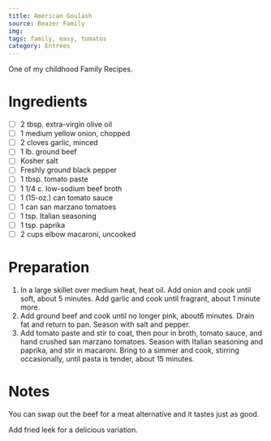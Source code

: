 ```yaml
---
title: American Goulash
source: Beazer Family
img:
tags: family, easy, tomatos
category: Entrees
---
```


One of my childhood Family Recipes.

Ingredients
===========

* [ ] 2 tbsp. extra-virgin olive oil
* [ ] 1 medium yellow onion, chopped
* [ ] 2 cloves garlic, minced
* [ ] 1 lb. ground beef
* [ ] Kosher salt
* [ ] Freshly ground black pepper
* [ ] 1 tbsp. tomato paste
* [ ] 1 1/4 c. low-sodium beef broth
* [ ] 1 (15-oz.) can tomato sauce
* [ ] 1 can san marzano tomatoes
* [ ] 1 tsp. Italian seasoning
* [ ] 1 tsp. paprika
* [ ] 2 cups elbow macaroni, uncooked

Preparation
===========
1. In a large skillet over medium heat, heat oil. Add onion and cook until soft, about 5 minutes. Add garlic and cook until fragrant, about 1 minute more.
2. Add ground beef and cook until no longer pink, about6 minutes. Drain fat and return to pan. Season with salt and pepper.
3. Add tomato paste and stir to coat, then pour in broth, tomato sauce, and hand crushed san marzano tomatoes. Season with Italian seasoning and paprika, and stir in macaroni. Bring to a simmer and cook, stirring occasionally, until pasta is tender, about 15 minutes.

Notes
=====

You can swap out the beef for a meat alternative and it tastes just as good.

Add fried leek for a delicious variation.
